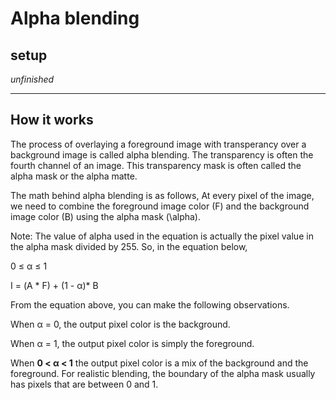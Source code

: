 # Alpha blending

## setup

*unfinished*

***

## How  it works
The process of  overlaying a foreground image with transperancy over a background image is called alpha blending. The transparency is often the fourth channel of an image. This transparency mask is often called the alpha mask or the alpha matte.


The math behind alpha blending is as follows,
At every pixel of the image, we need to combine the foreground image color (F) and the background image color (B) using the alpha mask (\alpha).



Note: The value of alpha used in the equation is actually the pixel value in the alpha mask divided by 255. So, in the equation below, 

0 &le; &alpha; &le;  1  

I = (&Alpha; * F) + (1 - &alpha;)* B

From the equation above, you can make the following observations.

When &alpha; = 0, the output pixel color is the background.

When &alpha; = 1, the output pixel color is simply the foreground.

When **0 &lt; &alpha; &lt; 1** the output pixel color is a mix of the background and the foreground. For realistic blending, the boundary of the alpha mask usually has pixels that are between 0 and 1.

